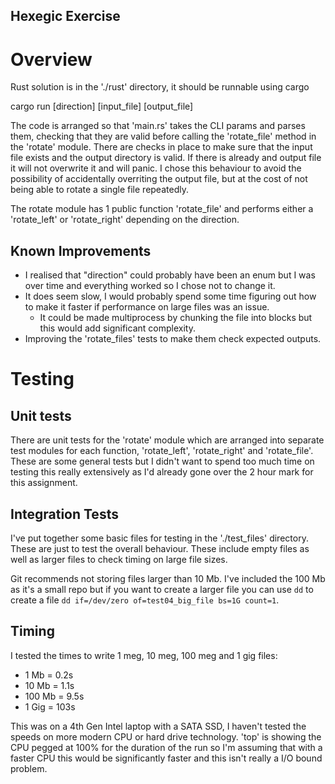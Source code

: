 Hexegic Exercise
----------------

# Overview

Rust solution is in the './rust' directory, it should be runnable using cargo

cargo run [direction] [input_file] [output_file]

The code is arranged so that 'main.rs' takes the CLI params and parses them, checking that they are valid before calling the 'rotate_file' method in the 'rotate' module. There are checks in place to make sure that the input file exists and the output directory is valid. If there is already and output file it will not overwrite it and will panic. I chose this behaviour to avoid the possibility of accidentally overriting the output file, but at the cost of not being able to rotate a single file repeatedly.

The rotate module has 1 public function 'rotate_file' and performs either a 'rotate_left' or 'rotate_right' depending on the direction.

## Known Improvements

* I realised that "direction" could probably have been an enum but I was over time and everything worked so I chose not to change it.
* It does seem slow, I would probably spend some time figuring out how to make it faster if performance on large files was an issue.
    * It could be made multiprocess by chunking the file into blocks but this would add significant complexity.
* Improving the 'rotate_files' tests to make them check expected outputs.

# Testing

## Unit tests

There are unit tests for the 'rotate' module which are arranged into separate test modules for each function, 'rotate_left', 'rotate_right' and 'rotate_file'. These are some general tests but I didn't want to spend too much time on testing this really extensively as I'd already gone over the 2 hour mark for this assignment.

## Integration Tests

I've put together some basic files for testing in the './test_files' directory. These are just to test the overall behaviour. These include empty files as well as larger files to check timing on large file sizes.

Git recommends not storing files larger than 10 Mb. I've included the 100 Mb as it's a small repo but if you want to create a larger file you can use `dd` to create a file `dd if=/dev/zero of=test04_big_file bs=1G count=1`.

## Timing

I tested the times to write 1 meg, 10 meg, 100 meg and 1 gig files:
* 1 Mb = 0.2s
* 10 Mb = 1.1s
* 100 Mb = 9.5s
* 1 Gig = 103s

This was on a 4th Gen Intel laptop with a SATA SSD, I haven't tested the speeds on more modern CPU or hard drive technology. 'top' is showing the CPU pegged at 100% for the duration of the run so I'm assuming that with a faster CPU this would be significantly faster and this isn't really a I/O bound problem.